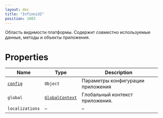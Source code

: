 ```yaml
---
layout: doc
title: "InfinniUI"
position: 1003
---
```


Область видимости платформы. Содержит совместно используемые данные, методы и объекты приложения.

# Properties

|Name|Type|Description|
|----|----|-----------|
|[`config`](InfinniUI.config)|`Object`|Параметры конфигурации приложения|
|`global`|[`GlobalContext`](../GlobalContext)|Глобальный контекст приложения.|
|`localizations`|–|–|
